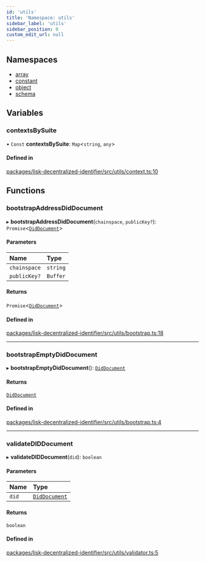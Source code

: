 ```yaml
---
id: 'utils'
title: 'Namespace: utils'
sidebar_label: 'utils'
sidebar_position: 0
custom_edit_url: null
---
```


## Namespaces

- [array](utils.array.md)
- [constant](utils.constant.md)
- [object](utils.object.md)
- [schema](utils.schema.md)

## Variables

### contextsBySuite

• `Const` **contextsBySuite**: `Map`<`string`, `any`\>

#### Defined in

[packages/lisk-decentralized-identifier/src/utils/context.ts:10](https://github.com/aldhosutra/lisk-did/blob/e2098a6/packages/lisk-decentralized-identifier/src/utils/context.ts#L10)

## Functions

### bootstrapAddressDidDocument

▸ **bootstrapAddressDidDocument**(`chainspace`, `publicKey?`): `Promise`<[`DidDocument`](../interfaces/DidDocument.md)\>

#### Parameters

| Name         | Type     |
| :----------- | :------- |
| `chainspace` | `string` |
| `publicKey?` | `Buffer` |

#### Returns

`Promise`<[`DidDocument`](../interfaces/DidDocument.md)\>

#### Defined in

[packages/lisk-decentralized-identifier/src/utils/bootstrap.ts:18](https://github.com/aldhosutra/lisk-did/blob/e2098a6/packages/lisk-decentralized-identifier/src/utils/bootstrap.ts#L18)

---

### bootstrapEmptyDidDocument

▸ **bootstrapEmptyDidDocument**(): [`DidDocument`](../interfaces/DidDocument.md)

#### Returns

[`DidDocument`](../interfaces/DidDocument.md)

#### Defined in

[packages/lisk-decentralized-identifier/src/utils/bootstrap.ts:4](https://github.com/aldhosutra/lisk-did/blob/e2098a6/packages/lisk-decentralized-identifier/src/utils/bootstrap.ts#L4)

---

### validateDIDDocument

▸ **validateDIDDocument**(`did`): `boolean`

#### Parameters

| Name  | Type                                          |
| :---- | :-------------------------------------------- |
| `did` | [`DidDocument`](../interfaces/DidDocument.md) |

#### Returns

`boolean`

#### Defined in

[packages/lisk-decentralized-identifier/src/utils/validator.ts:5](https://github.com/aldhosutra/lisk-did/blob/e2098a6/packages/lisk-decentralized-identifier/src/utils/validator.ts#L5)
